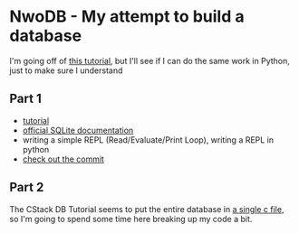 # NwoDB - My attempt to build a database
I'm going off of [this tutorial](https://cstack.github.io/db_tutorial), but I'll see if I can do the same work in Python, just to make sure I understand

## Part 1
- [tutorial](https://cstack.github.io/db_tutorial/parts/part1.html)
- [official SQLite documentation](https://cstack.github.io/db_tutorial/parts/part1.html)
- writing a simple REPL (Read/Evaluate/Print Loop), writing a REPL in python
- [check out the commit](https://github.com/ngozinwogwugwu/nwodb/commit/04c904b1331365947dcdfe6cd5ebed37af83523d)

## Part 2
The CStack DB Tutorial seems to put the entire database in [a single c file](https://github.com/cstack/db_tutorial/blob/master/db.c), so I'm going to spend some time here breaking up my code a bit.



